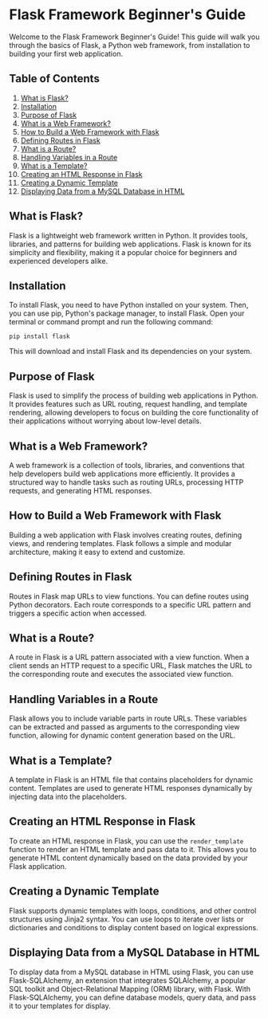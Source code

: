# Flask Framework Beginner's Guide

Welcome to the Flask Framework Beginner's Guide! This guide will walk you through the basics of Flask, a Python web framework, from installation to building your first web application.

## Table of Contents
1. [What is Flask?](#what-is-flask)
2. [Installation](#installation)
3. [Purpose of Flask](#purpose-of-flask)
4. [What is a Web Framework?](#what-is-a-web-framework)
5. [How to Build a Web Framework with Flask](#how-to-build-a-web-framework-with-flask)
6. [Defining Routes in Flask](#defining-routes-in-flask)
7. [What is a Route?](#what-is-a-route)
8. [Handling Variables in a Route](#handling-variables-in-a-route)
9. [What is a Template?](#what-is-a-template)
10. [Creating an HTML Response in Flask](#creating-an-html-response-in-flask)
11. [Creating a Dynamic Template](#creating-a-dynamic-template)
12. [Displaying Data from a MySQL Database in HTML](#displaying-data-from-a-mysql-database-in-html)

## What is Flask?

Flask is a lightweight web framework written in Python. It provides tools, libraries, and patterns for building web applications. Flask is known for its simplicity and flexibility, making it a popular choice for beginners and experienced developers alike.

## Installation

To install Flask, you need to have Python installed on your system. Then, you can use pip, Python's package manager, to install Flask. Open your terminal or command prompt and run the following command:

```
pip install flask
```

This will download and install Flask and its dependencies on your system.

## Purpose of Flask

Flask is used to simplify the process of building web applications in Python. It provides features such as URL routing, request handling, and template rendering, allowing developers to focus on building the core functionality of their applications without worrying about low-level details.

## What is a Web Framework?

A web framework is a collection of tools, libraries, and conventions that help developers build web applications more efficiently. It provides a structured way to handle tasks such as routing URLs, processing HTTP requests, and generating HTML responses.

## How to Build a Web Framework with Flask

Building a web application with Flask involves creating routes, defining views, and rendering templates. Flask follows a simple and modular architecture, making it easy to extend and customize.

## Defining Routes in Flask

Routes in Flask map URLs to view functions. You can define routes using Python decorators. Each route corresponds to a specific URL pattern and triggers a specific action when accessed.

## What is a Route?

A route in Flask is a URL pattern associated with a view function. When a client sends an HTTP request to a specific URL, Flask matches the URL to the corresponding route and executes the associated view function.

## Handling Variables in a Route

Flask allows you to include variable parts in route URLs. These variables can be extracted and passed as arguments to the corresponding view function, allowing for dynamic content generation based on the URL.

## What is a Template?

A template in Flask is an HTML file that contains placeholders for dynamic content. Templates are used to generate HTML responses dynamically by injecting data into the placeholders.

## Creating an HTML Response in Flask

To create an HTML response in Flask, you can use the `render_template` function to render an HTML template and pass data to it. This allows you to generate HTML content dynamically based on the data provided by your Flask application.

## Creating a Dynamic Template

Flask supports dynamic templates with loops, conditions, and other control structures using Jinja2 syntax. You can use loops to iterate over lists or dictionaries and conditions to display content based on logical expressions.

## Displaying Data from a MySQL Database in HTML

To display data from a MySQL database in HTML using Flask, you can use Flask-SQLAlchemy, an extension that integrates SQLAlchemy, a popular SQL toolkit and Object-Relational Mapping (ORM) library, with Flask. With Flask-SQLAlchemy, you can define database models, query data, and pass it to your templates for display.

